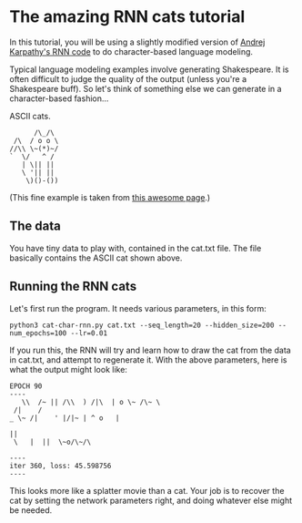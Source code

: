 # The amazing RNN cats tutorial

In this tutorial, you will be using a slightly modified version of [Andrej Karpathy's RNN code](https://gist.github.com/karpathy/d4dee566867f8291f086) to do character-based language modeling.

Typical language modeling examples involve generating Shakespeare. It is often difficult to judge the quality of the output (unless you're a Shakespeare buff). So let's think of something else we can generate in a character-based fashion...

ASCII cats.

```
      /\_/\
 /\  / o o \
//\\ \~(*)~/
`  \/   ^ /
   | \|| ||
   \ '|| ||
    \)()-())
```

(This  fine example is taken from [this awesome page](http://www.asciiworld.com/-Cats-.html).)

## The data

You have tiny data to play with, contained in the cat.txt file. The file basically contains the ASCII cat shown above.

## Running the RNN cats

Let's first run the program. It needs various parameters, in this form:

    python3 cat-char-rnn.py cat.txt --seq_length=20 --hidden_size=200 --num_epochs=100 --lr=0.01

If you run this, the RNN will try and learn how to draw the cat from the data in cat.txt, and attempt to regenerate it. With the above parameters, here is what the output might look like:

```
EPOCH 90
----
   \\  /~ || /\\  ) /|\  | o \~ /\~ \
 /|    /
_ \~ /|    ' |/|~ | ^ o   |

||
 \   |  ||  \~o/\~/\
  
----
iter 360, loss: 45.598756
----
```

This looks more like a splatter movie than a cat. Your job is to recover the cat by setting the network parameters right, and doing whatever else might be needed.
